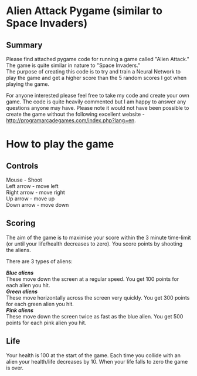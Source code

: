 Alien Attack Pygame (similar to Space Invaders)
====

Summary
--
Please find attached pygame code for running a game called "Alien Attack." The game is quite similar in nature to "Space Invaders."   
The purpose of creating this code is to try and train a Neural Network to play the game and get a 
higher score than the 5 random scores I got when playing the game. 

For anyone interested please feel free to take my code and create your own game. The code is quite heavily commented 
but I am happy to answer any questions anyone may have. Please note it would not have been possible
to create the game without the following excellent website -  http://programarcadegames.com/index.php?lang=en.


How to play the game
===

Controls
--
Mouse - Shoot  
Left arrow - move left  
Right arrow - move right  
Up arrow - move up  
Down arrow - move down  


Scoring
--
The aim of the game is to maximise your score within the 3 minute time-limit
(or until your life/health decreases to zero). You score points by shooting the aliens.

There are 3 types of aliens:

***Blue aliens***  
These move down the screen at a regular speed. You get 100 points for each alien you hit.  
***Green aliens***   
These move horizontally across the screen very quickly. You get 300 points for each green alien you hit.  
***Pink aliens***  
These move down the screen twice as fast as the blue alien. You get 500 points for each pink alien you hit.  

Life
--
Your health is 100 at the start of the game. Each time you collide with an alien your health/life
decreases by 10. When your life falls to zero the game is over.
